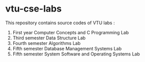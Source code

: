 vtu-cse-labs
============

This repository contains source codes of VTU labs : 

1. First year Computer Concepts and C Programming Lab
2. Third semester Data Structure Lab
3. Fourth semester Algorithms Lab 
4. Fifth semester Database Management Systems Lab
5. Fifth semester System Software and Operating Systems Lab
